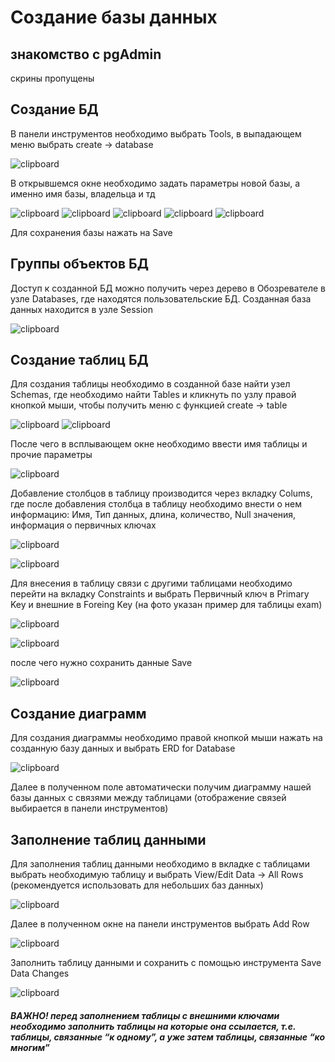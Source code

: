 Создание базы данных
====================

знакомство с pgAdmin
--------------------

скрины пропущены

Создание БД
-----------

В панели инструментов необходимо выбрать Tools, в выпадающем меню
выбрать create -&gt; database

![clipboard](https://i.imgur.com/36Vr2fL.png)

В открывшемся окне необходимо задать параметры новой базы, а именно имя
базы, владельца и тд

![clipboard](https://i.imgur.com/8DIsJYG.png)
![clipboard](https://i.imgur.com/KMr9iDJ.png)
![clipboard](https://i.imgur.com/DDMxW4h.png)
![clipboard](https://i.imgur.com/V2KGTSD.png)
![clipboard](https://i.imgur.com/6tGHSXY.png)

Для сохранения базы нажать на Save

Группы объектов БД
------------------

Доступ к созданной БД можно получить через дерево в Обозревателе в узле
Databases, где находятся пользовательские БД. Созданная база данных
находится в узле Session

![clipboard](https://i.imgur.com/wK8qv0h.png)

Создание таблиц БД
------------------

Для создания таблицы необходимо в созданной базе найти узел Schemas, где
необходимо найти Tables и кликнуть по узлу правой кнопкой мыши, чтобы
получить меню с функцией create -&gt; table

![clipboard](https://i.imgur.com/q6S7Fy2.png)
![clipboard](https://i.imgur.com/ZZX9O2G.png)

После чего в всплывающем окне необходимо ввести имя таблицы и прочие
параметры

![clipboard](https://i.imgur.com/c12pYeP.png)

Добавление столбцов в таблицу производится через вкладку Colums, где
после добавления столбца в таблицу необходимо внести о нем информацию:
Имя, Тип данных, длина, количество, Null значения, информация о
первичных ключах

![clipboard](https://i.imgur.com/wEdz02m.png)

![clipboard](https://i.imgur.com/IBdG7cu.png)

Для внесения в таблицу связи с другими таблицами необходимо перейти на
вкладку Constraints и выбрать Первичный ключ в Primary Key и внешниe в
Foreing Key (на фото указан пример для таблицы exam)

![clipboard](https://i.imgur.com/nTvF9zV.png)

![clipboard](https://i.imgur.com/3K05Qb5.png)

после чего нужно сохранить данные Save

![clipboard](https://i.imgur.com/FQq4uEr.png)

Создание диаграмм
-----------------

Для создания диаграммы необходимо правой кнопкой мыши нажать на
созданную базу данных и выбрать ERD for Database

![clipboard](https://i.imgur.com/fFfobfH.png)

Далее в полученном поле автоматически получим диаграмму нашей базы
данных с связями между таблицами (отображение связей выбирается в панели
инструментов)

Заполнение таблиц данными
-------------------------

Для заполнения таблиц данными необходимо в вкладке с таблицами выбрать
необходимую таблицу и выбрать View/Edit Data -&gt; All Rows
(рекомендуется использовать для небольших баз данных)

![clipboard](https://i.imgur.com/6BdKWHc.png)

Далее в полученном окне на панели инструментов выбрать Add Row

![clipboard](https://i.imgur.com/LOKvMQr.png)

Заполнить таблицу данными и сохранить с помощью инструмента Save Data
Changes

![clipboard](https://i.imgur.com/Lp8n111.png)

##### ВАЖНО! перед заполнением таблицы с внешними ключами необходимо заполнить таблицы на которые она ссылается, т.е. таблицы, связанные “к одному”, а уже затем таблицы, связанные “ко многим”
